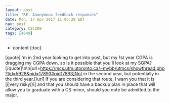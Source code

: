 ```yaml
---
layout: post
title: "RE: Anonymous feedback responses"
date: Mon, 17 Apr 2017 11:06:28 EDT
nav: post
category: CSC209
tags: [4649]
---
```


* content
{:toc}

[quote]I'm in 2nd year looking to get into post, but my 1st year CGPA is dragging my CGPA down, so is it possible that you'll look at my SGPA?[/quote]\n\n[url=https://mcs.utm.utoronto.ca/~mybb/utmcs/showthread.php?tid=5928&pid=17893#pid17893]Not in the second year, but potentially in the third year.[/url] If you are considering that route, I warn you that it is [i]very risky[/i] and that you should have a backup plan in place that will allow you to graduate with a CS minor, should you note be admitted to the major.
<!-- more -->
<p></p>
